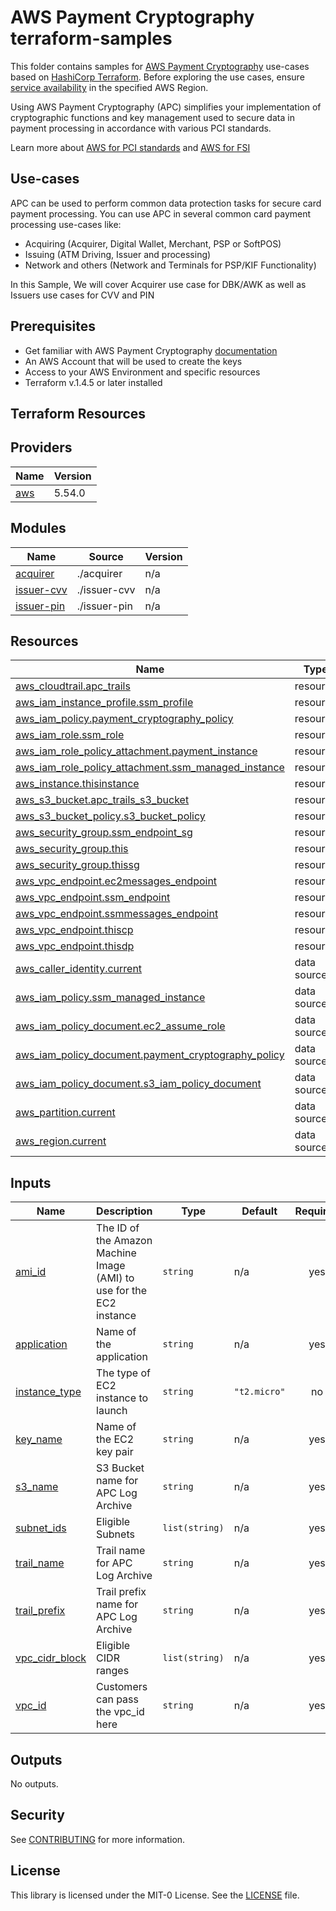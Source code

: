 # AWS Payment Cryptography terraform-samples
This folder contains samples for [AWS Payment Cryptography](https://aws.amazon.com/payment-cryptography/) use-cases based on [HashiCorp Terraform](https://www.terraform.io/). Before exploring the use cases, ensure [service availability](https://aws.amazon.com/payment-cryptography/pricing/) in the specified AWS Region.

Using AWS Payment Cryptography (APC) simplifies your implementation of cryptographic functions and key management used to secure data in payment processing in accordance with various PCI standards. 

Learn more about [AWS for PCI standards](https://aws.amazon.com/compliance/pci-dss-level-1-faqs/) and [AWS for FSI](https://aws.amazon.com/financial-services/) 

## Use-cases

APC can be used to perform common data protection tasks for secure card payment processing. You can use APC in several common card payment processing use-cases like:

- Acquiring (Acquirer, Digital Wallet, Merchant, PSP or SoftPOS)
- Issuing (ATM Driving, Issuer and processing)
- Network and others (Network and Terminals for PSP/KIF Functionality)

In this Sample, We will cover Acquirer use case for DBK/AWK as well as Issuers use cases for CVV and PIN 

## Prerequisites

- Get familiar with AWS Payment Cryptography [documentation](https://docs.aws.amazon.com/payment-cryptography/)
- An AWS Account that will be used to create the keys
- Access to your AWS Environment and specific resources
- Terraform v.1.4.5 or later installed

## Terraform Resources

## Providers

| Name | Version |
|------|---------|
| <a name="provider_aws"></a> [aws](#provider\_aws) | 5.54.0 |

## Modules

| Name | Source | Version |
|------|--------|---------|
| <a name="module_acquirer"></a> [acquirer](#module\_acquirer) | ./acquirer | n/a |
| <a name="module_issuer-cvv"></a> [issuer-cvv](#module\_issuer-cvv) | ./issuer-cvv | n/a |
| <a name="module_issuer-pin"></a> [issuer-pin](#module\_issuer-pin) | ./issuer-pin | n/a |

## Resources

| Name | Type |
|------|------|
| [aws_cloudtrail.apc_trails](https://registry.terraform.io/providers/hashicorp/aws/latest/docs/resources/cloudtrail) | resource |
| [aws_iam_instance_profile.ssm_profile](https://registry.terraform.io/providers/hashicorp/aws/latest/docs/resources/iam_instance_profile) | resource |
| [aws_iam_policy.payment_cryptography_policy](https://registry.terraform.io/providers/hashicorp/aws/latest/docs/resources/iam_policy) | resource |
| [aws_iam_role.ssm_role](https://registry.terraform.io/providers/hashicorp/aws/latest/docs/resources/iam_role) | resource |
| [aws_iam_role_policy_attachment.payment_instance](https://registry.terraform.io/providers/hashicorp/aws/latest/docs/resources/iam_role_policy_attachment) | resource |
| [aws_iam_role_policy_attachment.ssm_managed_instance](https://registry.terraform.io/providers/hashicorp/aws/latest/docs/resources/iam_role_policy_attachment) | resource |
| [aws_instance.thisinstance](https://registry.terraform.io/providers/hashicorp/aws/latest/docs/resources/instance) | resource |
| [aws_s3_bucket.apc_trails_s3_bucket](https://registry.terraform.io/providers/hashicorp/aws/latest/docs/resources/s3_bucket) | resource |
| [aws_s3_bucket_policy.s3_bucket_policy](https://registry.terraform.io/providers/hashicorp/aws/latest/docs/resources/s3_bucket_policy) | resource |
| [aws_security_group.ssm_endpoint_sg](https://registry.terraform.io/providers/hashicorp/aws/latest/docs/resources/security_group) | resource |
| [aws_security_group.this](https://registry.terraform.io/providers/hashicorp/aws/latest/docs/resources/security_group) | resource |
| [aws_security_group.thissg](https://registry.terraform.io/providers/hashicorp/aws/latest/docs/resources/security_group) | resource |
| [aws_vpc_endpoint.ec2messages_endpoint](https://registry.terraform.io/providers/hashicorp/aws/latest/docs/resources/vpc_endpoint) | resource |
| [aws_vpc_endpoint.ssm_endpoint](https://registry.terraform.io/providers/hashicorp/aws/latest/docs/resources/vpc_endpoint) | resource |
| [aws_vpc_endpoint.ssmmessages_endpoint](https://registry.terraform.io/providers/hashicorp/aws/latest/docs/resources/vpc_endpoint) | resource |
| [aws_vpc_endpoint.thiscp](https://registry.terraform.io/providers/hashicorp/aws/latest/docs/resources/vpc_endpoint) | resource |
| [aws_vpc_endpoint.thisdp](https://registry.terraform.io/providers/hashicorp/aws/latest/docs/resources/vpc_endpoint) | resource |
| [aws_caller_identity.current](https://registry.terraform.io/providers/hashicorp/aws/latest/docs/data-sources/caller_identity) | data source |
| [aws_iam_policy.ssm_managed_instance](https://registry.terraform.io/providers/hashicorp/aws/latest/docs/data-sources/iam_policy) | data source |
| [aws_iam_policy_document.ec2_assume_role](https://registry.terraform.io/providers/hashicorp/aws/latest/docs/data-sources/iam_policy_document) | data source |
| [aws_iam_policy_document.payment_cryptography_policy](https://registry.terraform.io/providers/hashicorp/aws/latest/docs/data-sources/iam_policy_document) | data source |
| [aws_iam_policy_document.s3_iam_policy_document](https://registry.terraform.io/providers/hashicorp/aws/latest/docs/data-sources/iam_policy_document) | data source |
| [aws_partition.current](https://registry.terraform.io/providers/hashicorp/aws/latest/docs/data-sources/partition) | data source |
| [aws_region.current](https://registry.terraform.io/providers/hashicorp/aws/latest/docs/data-sources/region) | data source |

## Inputs

| Name | Description | Type | Default | Required |
|------|-------------|------|---------|:--------:|
| <a name="input_ami_id"></a> [ami\_id](#input\_ami\_id) | The ID of the Amazon Machine Image (AMI) to use for the EC2 instance | `string` | n/a | yes |
| <a name="input_application"></a> [application](#input\_application) | Name of the application | `string` | n/a | yes |
| <a name="input_instance_type"></a> [instance\_type](#input\_instance\_type) | The type of EC2 instance to launch | `string` | `"t2.micro"` | no |
| <a name="input_key_name"></a> [key\_name](#input\_key\_name) | Name of the EC2 key pair | `string` | n/a | yes |
| <a name="input_s3_name"></a> [s3\_name](#input\_s3\_name) | S3 Bucket name for APC Log Archive | `string` | n/a | yes |
| <a name="input_subnet_ids"></a> [subnet\_ids](#input\_subnet\_ids) | Eligible Subnets | `list(string)` | n/a | yes |
| <a name="input_trail_name"></a> [trail\_name](#input\_trail\_name) | Trail name for APC Log Archive | `string` | n/a | yes |
| <a name="input_trail_prefix"></a> [trail\_prefix](#input\_trail\_prefix) | Trail prefix name for APC Log Archive | `string` | n/a | yes |
| <a name="input_vpc_cidr_block"></a> [vpc\_cidr\_block](#input\_vpc\_cidr\_block) | Eligible CIDR ranges | `list(string)` | n/a | yes |
| <a name="input_vpc_id"></a> [vpc\_id](#input\_vpc\_id) | Customers can pass the vpc\_id here | `string` | n/a | yes |

## Outputs

No outputs.

## Security

See [CONTRIBUTING](CONTRIBUTING.md) for more information.

## License

This library is licensed under the MIT-0 License. See the [LICENSE](LICENSE) file.